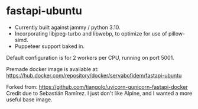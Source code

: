 # fastapi-ubuntu

* Currently built against jammy / python 3.10.
* Incorporating libjpeg-turbo and libwebp, to optimize for use of pillow-simd.
* Puppeteer support baked in.

Default configuration is for 2 workers per CPU, running on port 5001.

Premade docker image is available at:
https://hub.docker.com/repository/docker/servabofidem/fastapi-ubuntu

Forked from: https://github.com/tiangolo/uvicorn-gunicorn-fastapi-docker
Credit due to Sebastián Ramírez.  I just don't like Alpine, and I wanted a more useful base image.